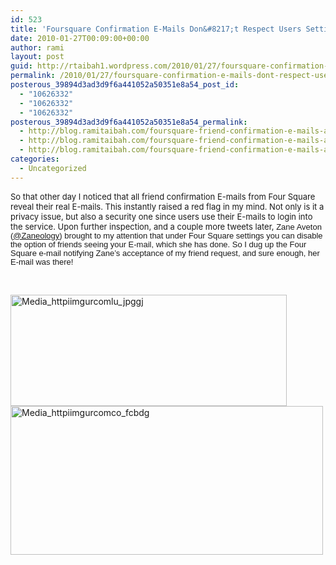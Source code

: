 ```yaml
---
id: 523
title: 'Foursquare Confirmation E-Mails Don&#8217;t Respect Users Settings'
date: 2010-01-27T00:09:00+00:00
author: rami
layout: post
guid: http://rtaibah1.wordpress.com/2010/01/27/foursquare-confirmation-e-mails-dont-respect-users-settings
permalink: /2010/01/27/foursquare-confirmation-e-mails-dont-respect-users-settings/
posterous_39894d3ad3d9f6a441052a50351e8a54_post_id:
  - "10626332"
  - "10626332"
  - "10626332"
posterous_39894d3ad3d9f6a441052a50351e8a54_permalink:
  - http://blog.ramitaibah.com/foursquare-friend-confirmation-e-mails-also-r
  - http://blog.ramitaibah.com/foursquare-friend-confirmation-e-mails-also-r
  - http://blog.ramitaibah.com/foursquare-friend-confirmation-e-mails-also-r
categories:
  - Uncategorized
---
```

<span style="font-size:small;">So that other day I noticed that all friend confirmation E-mails from Four Square reveal their real E-mails. This instantly raised a red flag in my mind. Not only is it a privacy issue, but also a security one since users use their E-mails to login into the service. Upon further inspection, and a couple more tweets later,&nbsp;<span style="font-family:Lucida Grande, sans-serif;line-height:14px;">Zane Aveton (<a href="http://twitter.com/zaneology" target="_blank">@Zaneology</a>) brought to my attention that under Four Square settings you can disable the option of friends seeing your E-mail, which she has done. So I dug up the Four Square e-mail notifying Zane&#8217;s acceptance of my friend request, and sure enough, her E-mail was there!</span></span>

&nbsp;

<div>
  <div class='p_embed p_image_embed'>
    <img alt="Media_httpiimgurcomlu_jpggj" height="178" src="http://139.59.20.41/wp-content/uploads/2011/12/media_httpiimgurcomlu_jpggj-scaled500.png?w=300" width="442" />
  </div>
</div>

<div class="posterous_bookmarklet_entry">
  <div class="posterous_bookmarklet_entry">
    <div class='p_embed p_image_embed'>
      <a href="http://139.59.20.41/wp-content/uploads/2011/12/media_httpiimgurcomco_fcbdg-scaled1000.png"><img alt="Media_httpiimgurcomco_fcbdg" height="238" src="http://139.59.20.41/wp-content/uploads/2011/12/media_httpiimgurcomco_fcbdg-scaled1000.png?w=300" width="500" /></a>
    </div>
  </div>
</div>
